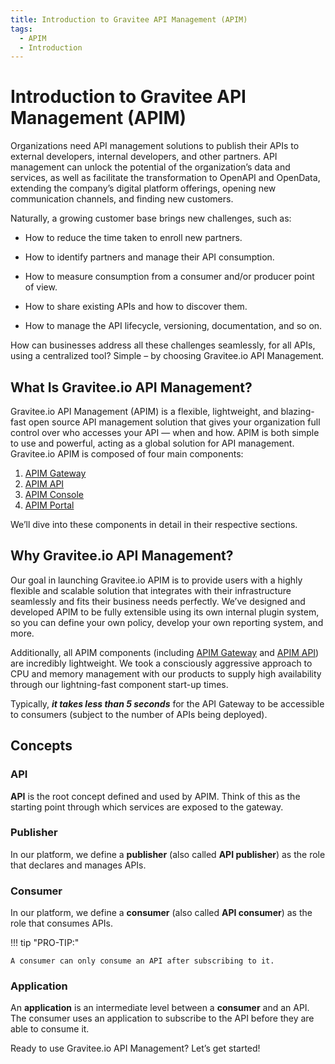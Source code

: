 ```yaml
---
title: Introduction to Gravitee API Management (APIM)
tags:
  - APIM
  - Introduction
---
```


# Introduction to Gravitee API Management (APIM)

Organizations need API management solutions to publish their APIs to
external developers, internal developers, and other partners. API
management can unlock the potential of the organization’s data and
services, as well as facilitate the transformation to OpenAPI and
OpenData, extending the company’s digital platform offerings, opening
new communication channels, and finding new customers.

Naturally, a growing customer base brings new challenges, such as:

-   How to reduce the time taken to enroll new partners.

-   How to identify partners and manage their API consumption.

-   How to measure consumption from a consumer and/or producer point of
    view.

-   How to share existing APIs and how to discover them.

-   How to manage the API lifecycle, versioning, documentation, and so
    on.

How can businesses address all these challenges seamlessly, for all
APIs, using a centralized tool? Simple – by choosing Gravitee.io API
Management.

## What Is Gravitee.io API Management?

Gravitee.io API Management (APIM) is a flexible, lightweight, and
blazing-fast open source API management solution that gives your
organization full control over who accesses your API — when and how.
APIM is both simple to use and powerful, acting as a global solution for
API management. Gravitee.io APIM is composed of four main components:

1. [APIM Gateway](#apim-gateway)
2. [APIM API](#apim-api)
3. [APIM Console](#apim-console)
4. [APIM Portal](#apim-portal)

We’ll dive into these components in detail in their respective sections.

## Why Gravitee.io API Management?

Our goal in launching Gravitee.io APIM is to provide users with a highly
flexible and scalable solution that integrates with their infrastructure
seamlessly and fits their business needs perfectly. We’ve designed and
developed APIM to be fully extensible using its own internal plugin
system, so you can define your own policy, develop your own reporting
system, and more.

Additionally, all APIM components (including [APIM Gateway](#apim-gateway) and
[APIM API](#apim-api)) are incredibly lightweight. We took a consciously aggressive approach to
CPU and memory management with our products to supply high availability
through our lightning-fast component start-up times.

Typically, ***it takes less than 5 seconds*** for the API Gateway to be
accessible to consumers (subject to the number of APIs being deployed).

## Concepts

### API

**API** is the root concept defined and used by APIM. Think of this as
the starting point through which services are exposed to the gateway.

### Publisher

In our platform, we define a **publisher** (also called **API
publisher**) as the role that declares and manages APIs.

### Consumer

In our platform, we define a **consumer** (also called **API consumer**)
as the role that consumes APIs.

!!! tip "PRO-TIP:"

    A consumer can only consume an API after subscribing to it.

### Application

An **application** is an intermediate level between a **consumer** and
an API. The consumer uses an application to subscribe to the API before
they are able to consume it.

Ready to use Gravitee.io API Management? Let’s get started!
